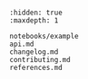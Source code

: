 ```{include} ../README.md

```

```{toctree}
:hidden: true
:maxdepth: 1

notebooks/example
api.md
changelog.md
contributing.md
references.md
```
